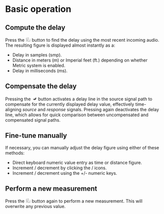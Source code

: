 # Basic operation

## Compute the delay
Press the ![](include/Find.png) button to find the delay using the most recent incoming audio. 
The resulting figure is displayed almost instantly as a:

* Delay in samples (smp).
* Distance in meters (m) or Imperial feet (ft.) depending on whether Metric system is enabled.
* Delay in milliseconds (ms).

## Compensate the delay
Pressing the ![](include/On.png) button activates a delay line in the source signal path to compensate for the currently displayed delay value, effectively time-aligning <i>source</i> and <i>response</i> signals. 
Pressing again deactivates the delay line, which allows for quick comparison between uncompensated and compensated signal paths.

## Fine-tune manually
If necessary, you can manually adjust the delay figure
using either of these methods:

* Direct keyboard numeric value entry as time or distance figure.
* Increment / decrement by clicking the / icons.
* Increment / decrement using the +/- numeric keys.

## Perform a new measurement
Press the ![](include/Find.png) button again to perform a new measurement. 
This will overwrite any previous value.


